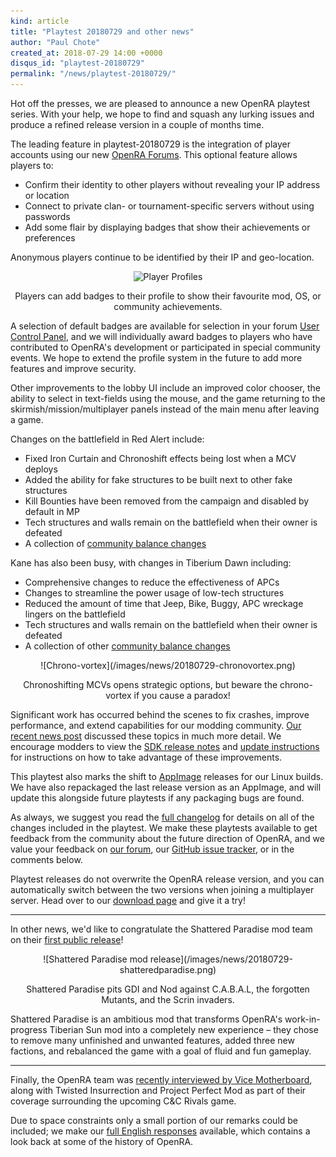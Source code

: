 ```yaml
---
kind: article
title: "Playtest 20180729 and other news"
author: "Paul Chote"
created_at: 2018-07-29 14:00 +0000
disqus_id: "playtest-20180729"
permalink: "/news/playtest-20180729/"
---
```


Hot off the presses, we are pleased to announce a new OpenRA playtest series. With your help, we hope to find and squash any lurking issues and produce a refined release version in a couple of months time.

The leading feature in playtest-20180729 is the integration of player accounts using our new [OpenRA Forums](https://forum.openra.net/). This optional feature allows players to:

* Confirm their identity to other players without revealing your IP address or location
* Connect to private clan- or tournament-specific servers without using passwords
* Add some flair by displaying badges that show their achievements or preferences

Anonymous players continue to be identified by their IP and geo-location.

<div style="text-align:center" markdown="1">
<img src="{{ '/images/news/20180729-profiles.png' | relative_url }}" width="600" alt="Player Profiles">

Players can add badges to their profile to show their favourite mod, OS, or community achievements.
</div>

A selection of default badges are available for selection in your forum [User Control Panel](https://forum.openra.net/ucp.php?i=232), and we will individually award badges to players who have contributed to OpenRA's development or participated in special community events. We hope to extend the profile system in the future to add more features and improve security.

Other improvements to the lobby UI include an improved color chooser, the ability to select in text-fields using the mouse, and the game returning to the skirmish/mission/multiplayer panels instead of the main menu after leaving a game.

Changes on the battlefield in Red Alert include:

* Fixed Iron Curtain and Chronoshift effects being lost when a MCV deploys
* Added the ability for fake structures to be built next to other fake structures
* Kill Bounties have been removed from the campaign and disabled by default in MP
* Tech structures and walls remain on the battlefield when their owner is defeated
* A collection of [community balance changes](https://github.com/OpenRA/OpenRA/wiki/Changelog#ra-balance-changes)

Kane has also been busy, with changes in Tiberium Dawn including:

* Comprehensive changes to reduce the effectiveness of APCs
* Changes to streamline the power usage of low-tech structures
* Reduced the amount of time that Jeep, Bike, Buggy, APC wreckage lingers on the battlefield
* Tech structures and walls remain on the battlefield when their owner is defeated
* A collection of other [community balance changes](https://github.com/OpenRA/OpenRA/wiki/Changelog#cnc-balance-changes)

<div style="text-align:center" markdown="1">
![Chrono-vortex](/images/news/20180729-chronovortex.png)

Chronoshifting MCVs opens strategic options, but beware the chrono-vortex if you cause a paradox!
</div>

Significant work has occurred behind the scenes to fix crashes, improve performance, and extend capabilities for our modding community. [Our recent news post](/news/devblog-20180610/) discussed these topics in much more detail. We encourage modders to view the [SDK release notes](https://github.com/OpenRA/OpenRAModSDK/releases/tag/20180729) and [update instructions](https://github.com/OpenRA/OpenRAModSDK/wiki/Updating-to-a-new-SDK-or-Engine-version) for instructions on how to take advantage of these improvements.

This playtest also marks the shift to [AppImage](https://github.com/OpenRA/OpenRA/wiki/Appimages) releases for our Linux builds. We have also repackaged the last release version as an AppImage, and will update this alongside future playtests if any packaging bugs are found.

As always, we suggest you read the [full changelog](https://github.com/OpenRA/OpenRA/wiki/Changelog/c4a2b3411de6c1daf521efe20ba9cbae195fb4f6) for details on all of the changes included in the playtest.
We make these playtests available to get feedback from the community about the future direction of OpenRA, and we value your feedback on [our forum](https://forum.openra.net/), our [GitHub issue tracker](https://github.com/OpenRA/OpenRA/issues), or in  the comments below.

Playtest releases do not overwrite the OpenRA release version, and you can automatically switch between the two versions when joining a multiplayer server. Head over to our [download page](/download/) and give it a try!

<hr>

In other news, we'd like to congratulate the Shattered Paradise mod team on their [first public release](https://www.moddb.com/mods/shattered-paradise/news/shattered-paradise-has-been-released)!

<div style="text-align:center" markdown="1">
![Shattered Paradise mod release](/images/news/20180729-shatteredparadise.png)

Shattered Paradise pits GDI and Nod against C.A.B.A.L, the forgotten Mutants, and the Scrin invaders.
</div>

Shattered Paradise is an ambitious mod that transforms OpenRA's work-in-progress Tiberian Sun mod into a completely new experience &ndash; they chose to remove many unfinished and unwanted features, added three new factions, and rebalanced the game with a goal of fluid and fun gameplay.

<hr>

Finally, the OpenRA team was [recently interviewed by Vice Motherboard](https://motherboard.vice.com/de/article/gy353m/deshalb-sind-gamer-auch-nach-23-jahren-noch-von-command-and-conquer-besessen), along with Twisted Insurrection and Project Perfect Mod as part of their coverage surrounding the upcoming C&C Rivals game.

Due to space constraints only a small portion of our remarks could be included; we make our [full English responses](/news/vice-interview/) available, which contains a look back at some of the history of OpenRA.

